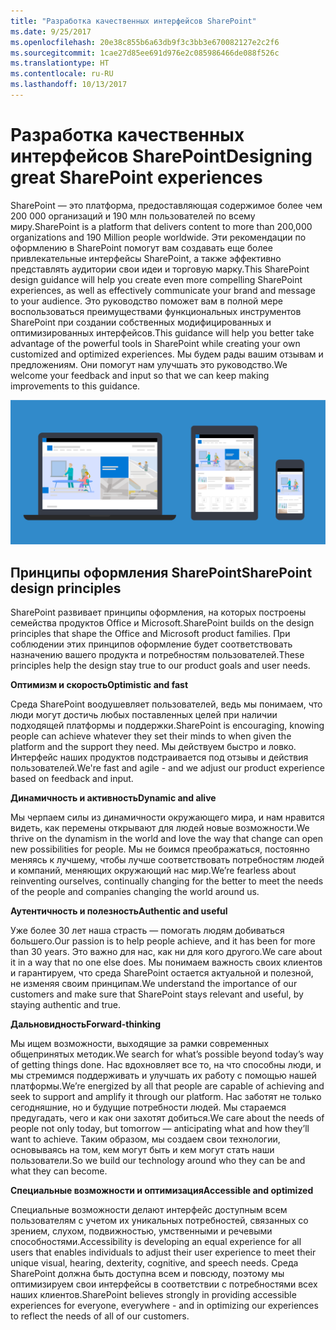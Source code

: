 ```yaml
---
title: "Разработка качественных интерфейсов SharePoint"
ms.date: 9/25/2017
ms.openlocfilehash: 20e38c855b6a63db9f3c3bb3e670082127e2c2f6
ms.sourcegitcommit: 1cae27d85ee691d976e2c085986466de088f526c
ms.translationtype: HT
ms.contentlocale: ru-RU
ms.lasthandoff: 10/13/2017
---
```

# <a name="designing-great-sharepoint-experiences"></a><span data-ttu-id="c32a5-102">Разработка качественных интерфейсов SharePoint</span><span class="sxs-lookup"><span data-stu-id="c32a5-102">Designing great SharePoint experiences</span></span>

<span data-ttu-id="c32a5-103">SharePoint — это платформа, предоставляющая содержимое более чем 200 000 организаций и 190 млн пользователей по всему миру.</span><span class="sxs-lookup"><span data-stu-id="c32a5-103">SharePoint is a platform that delivers content to more than 200,000 organizations and 190 Million people worldwide.</span></span> <span data-ttu-id="c32a5-104">Эти рекомендации по оформлению в SharePoint помогут вам создавать еще более привлекательные интерфейсы SharePoint, а также эффективно представлять аудитории свои идеи и торговую марку.</span><span class="sxs-lookup"><span data-stu-id="c32a5-104">This SharePoint design guidance will help you create even more compelling SharePoint experiences, as well as effectively communicate your brand and message to your audience.</span></span> <span data-ttu-id="c32a5-105">Это руководство поможет вам в полной мере воспользоваться преимуществами функциональных инструментов SharePoint при создании собственных модифицированных и оптимизированных интерфейсов.</span><span class="sxs-lookup"><span data-stu-id="c32a5-105">This guidance will help you better take advantage of the powerful tools in SharePoint while creating your own customized and optimized experiences.</span></span> <span data-ttu-id="c32a5-106">Мы будем рады вашим отзывам и предложениям. Они помогут нам улучшать это руководство.</span><span class="sxs-lookup"><span data-stu-id="c32a5-106">We welcome your feedback and input so that we can keep making improvements to this guidance.</span></span>

<!-- Seems like you should tell them how you'd like to receive feedback - i.e. via issues in the repo? -->

![Сайт SharePoint для общения на нескольких устройствах](../images/design-guidance-overview.png)


## <a name="sharepoint-design-principles"></a><span data-ttu-id="c32a5-108">Принципы оформления SharePoint</span><span class="sxs-lookup"><span data-stu-id="c32a5-108">SharePoint design principles</span></span> 

<span data-ttu-id="c32a5-109">SharePoint развивает принципы оформления, на которых построены семейства продуктов Office и Microsoft.</span><span class="sxs-lookup"><span data-stu-id="c32a5-109">SharePoint builds on the design principles that shape the Office and Microsoft product families.</span></span> <span data-ttu-id="c32a5-110">При соблюдении этих принципов оформление будет соответствовать назначению вашего продукта и потребностям пользователей.</span><span class="sxs-lookup"><span data-stu-id="c32a5-110">These principles help the design stay true to our product goals and user needs.</span></span>

<span data-ttu-id="c32a5-111">**Оптимизм и скорость**</span><span class="sxs-lookup"><span data-stu-id="c32a5-111">**Optimistic and fast**</span></span>

<span data-ttu-id="c32a5-112">Среда SharePoint воодушевляет пользователей, ведь мы понимаем, что люди могут достичь любых поставленных целей при наличии подходящей платформы и поддержки.</span><span class="sxs-lookup"><span data-stu-id="c32a5-112">SharePoint is encouraging, knowing people can achieve whatever they set their minds to when given the platform and the support they need.</span></span> <span data-ttu-id="c32a5-113">Мы действуем быстро и ловко. Интерфейс наших продуктов подстраивается под отзывы и действия пользователей.</span><span class="sxs-lookup"><span data-stu-id="c32a5-113">We're fast and agile - and we adjust our product experience based on feedback and input.</span></span>

<span data-ttu-id="c32a5-114">**Динамичность и активность**</span><span class="sxs-lookup"><span data-stu-id="c32a5-114">**Dynamic and alive**</span></span>

<span data-ttu-id="c32a5-115">Мы черпаем силы из динамичности окружающего мира, и нам нравится видеть, как перемены открывают для людей новые возможности.</span><span class="sxs-lookup"><span data-stu-id="c32a5-115">We thrive on the dynamism in the world and love the way that change can open new possibilities for people.</span></span> <span data-ttu-id="c32a5-116">Мы не боимся преображаться, постоянно меняясь к лучшему, чтобы лучше соответствовать потребностям людей и компаний, меняющих окружающий нас мир.</span><span class="sxs-lookup"><span data-stu-id="c32a5-116">We’re fearless about reinventing ourselves, continually changing for the better to meet the needs of the people and companies changing the world around us.</span></span>

<span data-ttu-id="c32a5-117">**Аутентичность и полезность**</span><span class="sxs-lookup"><span data-stu-id="c32a5-117">**Authentic and useful**</span></span>

<span data-ttu-id="c32a5-118">Уже более 30 лет наша страсть — помогать людям добиваться большего.</span><span class="sxs-lookup"><span data-stu-id="c32a5-118">Our passion is to help people achieve, and it has been for more than 30 years.</span></span> <span data-ttu-id="c32a5-119">Это важно для нас, как ни для кого другого.</span><span class="sxs-lookup"><span data-stu-id="c32a5-119">We care about it in a way that no one else does.</span></span> <span data-ttu-id="c32a5-120">Мы понимаем важность своих клиентов и гарантируем, что среда SharePoint остается актуальной и полезной, не изменяя своим принципам.</span><span class="sxs-lookup"><span data-stu-id="c32a5-120">We understand the importance of our customers and make sure that SharePoint stays relevant and useful, by staying authentic and true.</span></span>

<span data-ttu-id="c32a5-121">**Дальновидность**</span><span class="sxs-lookup"><span data-stu-id="c32a5-121">**Forward-thinking**</span></span>

<span data-ttu-id="c32a5-122">Мы ищем возможности, выходящие за рамки современных общепринятых методик.</span><span class="sxs-lookup"><span data-stu-id="c32a5-122">We search for what’s possible beyond today’s way of getting things done.</span></span> <span data-ttu-id="c32a5-123">Нас вдохновляет все то, на что способны люди, и мы стремимся поддерживать и улучшать их работу с помощью нашей платформы.</span><span class="sxs-lookup"><span data-stu-id="c32a5-123">We’re energized by all that people are capable of achieving and seek to support and amplify it through our platform.</span></span> <span data-ttu-id="c32a5-124">Нас заботят не только сегодняшние, но и будущие потребности людей. Мы стараемся предугадать, чего и как они захотят добиться.</span><span class="sxs-lookup"><span data-stu-id="c32a5-124">We care about the needs of people not only today, but tomorrow — anticipating what and how they’ll want to achieve.</span></span> <span data-ttu-id="c32a5-125">Таким образом, мы создаем свои технологии, основываясь на том, кем могут быть и кем могут стать наши пользователи.</span><span class="sxs-lookup"><span data-stu-id="c32a5-125">So we build our technology around who they can be and what they can become.</span></span>

<span data-ttu-id="c32a5-126">**Специальные возможности и оптимизация**</span><span class="sxs-lookup"><span data-stu-id="c32a5-126">**Accessible and optimized**</span></span>

<span data-ttu-id="c32a5-127">Специальные возможности делают интерфейс доступным всем пользователям с учетом их уникальных потребностей, связанных со зрением, слухом, подвижностью, умственными и речевыми способностями.</span><span class="sxs-lookup"><span data-stu-id="c32a5-127">Accessibility is developing an equal experience for all users that enables individuals to adjust their user experience to meet their unique visual, hearing, dexterity, cognitive, and speech needs.</span></span> <span data-ttu-id="c32a5-128">Среда SharePoint должна быть доступна всем и повсюду, поэтому мы оптимизируем свои интерфейсы в соответствии с потребностями всех наших клиентов.</span><span class="sxs-lookup"><span data-stu-id="c32a5-128">SharePoint believes strongly in providing accessible experiences for everyone, everywhere - and in optimizing our experiences to reflect the needs of all of our customers.</span></span>

<!-- These seem like fairly high-level principles; it would be good to think about how to convey how these principles manifest in the design. Can you add a design example to each section that illustrate the principle? --> 
